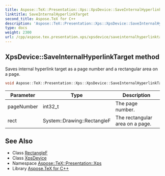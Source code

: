 ```yaml
---
title: Aspose::TeX::Presentation::Xps::XpsDevice::SaveInternalHyperlinkTarget method
linktitle: SaveInternalHyperlinkTarget
second_title: Aspose.TeX for C++
description: 'Aspose::TeX::Presentation::Xps::XpsDevice::SaveInternalHyperlinkTarget method. Saves internal hyperlink target as a page number and a rectangular area on a page in C++.'
type: docs
weight: 2300
url: /cpp/aspose.tex.presentation.xps/xpsdevice/saveinternalhyperlinktarget/
---
```

## XpsDevice::SaveInternalHyperlinkTarget method


Saves internal hyperlink target as a page number and a rectangular area on a page.

```cpp
void Aspose::TeX::Presentation::Xps::XpsDevice::SaveInternalHyperlinkTarget(int32_t pageNumber, System::Drawing::RectangleF rect) override
```


| Parameter | Type | Description |
| --- | --- | --- |
| pageNumber | int32_t | The page number. |
| rect | System::Drawing::RectangleF | The rectangular area on a page. |

## See Also

* Class [RectangleF](../../../system.drawing/rectanglef/)
* Class [XpsDevice](../)
* Namespace [Aspose::TeX::Presentation::Xps](../../)
* Library [Aspose.TeX for C++](../../../)
